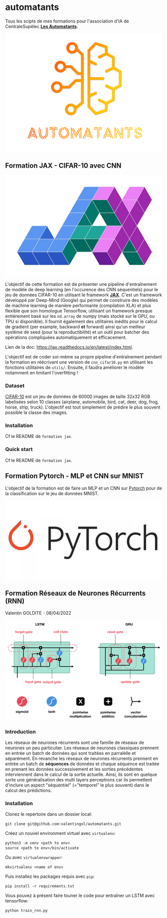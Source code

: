 # automatants

Tous les scipts de mes formations pour l'association d'IA de CentraleSupélec [__Les Automatants__](https://automatants.cs-campus.fr/).

![logo automatants](ressources/logo_automatants.png)

## Formation JAX - CIFAR-10 avec CNN

![logo](./ressources/logo_jax.jpeg)

L'objectif de cette formation est de présenter une pipeline d'entraînement de modèle de deep learning (en l'occurence des CNN séquentiels) pour le jeu de données CIFAR-10 en utilisant le framework [**JAX**](https://github.com/google/jax). C'est un framework développé par Deep-Mind (Google) qui permet de construire des modèles de machine learning de manière performante (compilation XLA) et plus flexible que son homologue Tensorflow, utilisant un framework presque entièrement basé sur les `nd.array` de numpy (mais stocké sur le GPU, ou TPU si disponible). Il fournit également des utilitaires inédits pour le calcul de gradient (per example, backward **et** forward) ainsi qu'un meilleur système de seed (pour la reproductibilité) et un outil pour batcher des opérations compliquées automatiquement et efficacement.

Lien de la doc: <https://jax.readthedocs.io/en/latest/index.html>.

L'objectif est de coder soi-même sa propre pipeline d'entraînement pendant la formation en réécrivant une version de `cnn_cifar10.py` en utilisant les fonctions utilitaires de `utils/`. Ensuite, il faudra améliorer le modèle notamment en limitant l'overfitting !

### Dataset

[CIFAR-10](https://www.cs.toronto.edu/~kriz/cifar.html) est un jeu de données de 60000 images de taille 32x32 RGB labelisées selon 10 classes (airplane, automobile, bird, cat, deer, dog, frog, horse, ship, truck). L'objectif est tout simplement de prédire le plus souvent possible la classe des images.

### Installation

Cf le README de `formation jax`.

### Quick start

Cf le README de `formation jax`.

## Formation Pytorch - MLP et CNN sur MNIST

L'objectif de la formation est de faire un MLP et un CNN sur [Pytorch](https://pytorch.org/) pour de la classification sur le jeu de données MNIST.

![pytorch](./ressources/logo_pytorch.jpeg)

## Formation Réseaux de Neurones Récurrents (RNN)

Valentin GOLDITE - 08/04/2022

![alt text](ressources/lstm-vs-gru.png)

### Introduction

Les réseaux de neurones récurrents sont une famille de réseaux de neurones un peu particulier. Les réseaux de neurones classiques prennent en entrée un batch de données qui sont traitées en parralèlle et séparément. En revanche les réseaux de neurones récurrents prennent en entrée un batch de **séquences** de données et chaque séquence est traitée en prenant les données successivement et les sorties précédentes interviennent dans le calcul de la sortie actuelle. Ainsi, ils sont en quelque sorte une généralisation des multi layers perceptrons car ils permettent d'inclure un aspect "séquentiel" (="temporel" le plus souvent) dans le calcul des prédictions.

### Installation

Clonez le repertoire dans un dossier local:

```script
git clone git@github.com:valentingol/automatants.git
```

Créez un nouvel environment virtuel avec `virtualenv`:

```script
python3 -m venv <path to env>
source <path to env>/bin/activate
```

Ou avec `virtualenvwrapper`:

```script
mkvirtualenv <name of env>
```

Puis installez les packages requis avec `pip`:

```script
pip install -r requirements.txt
```

Vous pouvez à présent faire touner le code pour entraîner un LSTM avec tensorflow:

```script
python train_rnn.py
```
